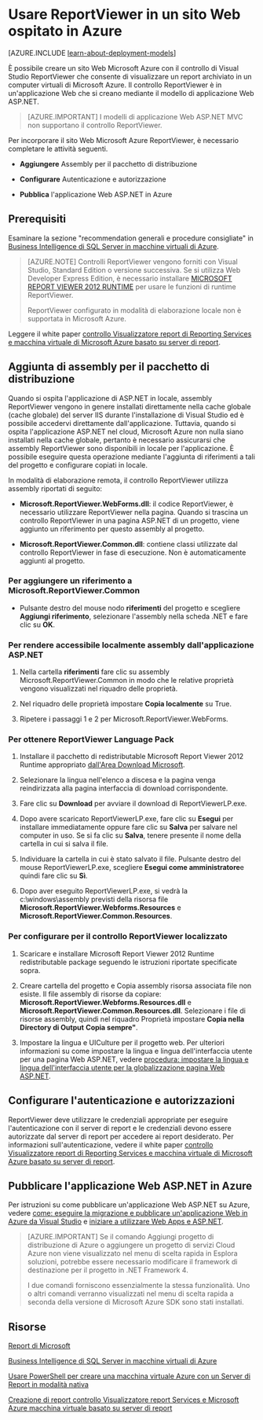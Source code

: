 <properties 
    pageTitle="Usare ReportViewer in un sito Web | Microsoft Azure"
    description="In questo argomento viene descritto come creare un sito Web Microsoft Azure con il controllo di Visual Studio ReportViewer che consente di visualizzare un report archiviato in un computer virtuali di Microsoft Azure."
    services="virtual-machines-windows"
    documentationCenter="na"
    authors="guyinacube"
    manager="erikre"
    editor="monicar" 
    tags="azure-service-management" />
<tags 
    ms.service="virtual-machines-windows"
    ms.devlang="na"
    ms.topic="article"
    ms.tgt_pltfrm="vm-windows-sql-server"
    ms.workload="infrastructure-services"
    ms.date="10/04/2016"
    ms.author="asaxton" />

# <a name="use-reportviewer-in-a-web-site-hosted-in-azure"></a>Usare ReportViewer in un sito Web ospitato in Azure

[AZURE.INCLUDE [learn-about-deployment-models](../../includes/learn-about-deployment-models-classic-include.md)]


È possibile creare un sito Web Microsoft Azure con il controllo di Visual Studio ReportViewer che consente di visualizzare un report archiviato in un computer virtuali di Microsoft Azure. Il controllo ReportViewer è in un'applicazione Web che si creano mediante il modello di applicazione Web ASP.NET.

>[AZURE.IMPORTANT] I modelli di applicazione Web ASP.NET MVC non supportano il controllo ReportViewer.

Per incorporare il sito Web Microsoft Azure ReportViewer, è necessario completare le attività seguenti.

- **Aggiungere** Assembly per il pacchetto di distribuzione

- **Configurare** Autenticazione e autorizzazione

- **Pubblica** l'applicazione Web ASP.NET in Azure

## <a name="prerequisites"></a>Prerequisiti

Esaminare la sezione "recommendation generali e procedure consigliate" in [Business Intelligence di SQL Server in macchine virtuali di Azure](virtual-machines-windows-classic-ps-sql-bi.md).

>[AZURE.NOTE] Controlli ReportViewer vengono forniti con Visual Studio, Standard Edition o versione successiva. Se si utilizza Web Developer Express Edition, è necessario installare [MICROSOFT REPORT VIEWER 2012 RUNTIME](https://www.microsoft.com/download/details.aspx?id=35747) per usare le funzioni di runtime ReportViewer.
>
>ReportViewer configurato in modalità di elaborazione locale non è supportata in Microsoft Azure.

Leggere il white paper [controllo Visualizzatore report di Reporting Services e macchina virtuale di Microsoft Azure basato su server di report](http://download.microsoft.com/download/2/2/0/220DE2F1-8AB3-474D-8F8B-C998F7C56B5D/Reporting%20Services%20report%20viewer%20control%20and%20Azure%20VM%20based%20report%20servers.docx).

## <a name="adding-assemblies-to-the-deployment-package"></a>Aggiunta di assembly per il pacchetto di distribuzione

Quando si ospita l'applicazione di ASP.NET in locale, assembly ReportViewer vengono in genere installati direttamente nella cache globale (cache globale) del server IIS durante l'installazione di Visual Studio ed è possibile accedervi direttamente dall'applicazione. Tuttavia, quando si ospita l'applicazione ASP.NET nel cloud, Microsoft Azure non nulla siano installati nella cache globale, pertanto è necessario assicurarsi che assembly ReportViewer sono disponibili in locale per l'applicazione. È possibile eseguire questa operazione mediante l'aggiunta di riferimenti a tali del progetto e configurare copiati in locale.

In modalità di elaborazione remota, il controllo ReportViewer utilizza assembly riportati di seguito:

- **Microsoft.ReportViewer.WebForms.dll**: il codice ReportViewer, è necessario utilizzare ReportViewer nella pagina. Quando si trascina un controllo ReportViewer in una pagina ASP.NET di un progetto, viene aggiunto un riferimento per questo assembly al progetto.

- **Microsoft.ReportViewer.Common.dll**: contiene classi utilizzate dal controllo ReportViewer in fase di esecuzione. Non è automaticamente aggiunti al progetto.

### <a name="to-add-a-reference-to-microsoftreportviewercommon"></a>Per aggiungere un riferimento a Microsoft.ReportViewer.Common

- Pulsante destro del mouse nodo **riferimenti** del progetto e scegliere **Aggiungi riferimento**, selezionare l'assembly nella scheda .NET e fare clic su **OK**.

### <a name="to-make-the-assemblies-locally-accessible-by-your-aspnet-application"></a>Per rendere accessibile localmente assembly dall'applicazione ASP.NET

1. Nella cartella **riferimenti** fare clic su assembly Microsoft.ReportViewer.Common in modo che le relative proprietà vengono visualizzati nel riquadro delle proprietà.

1. Nel riquadro delle proprietà impostare **Copia localmente** su True.

1. Ripetere i passaggi 1 e 2 per Microsoft.ReportViewer.WebForms.

### <a name="to-get-reportviewer-language-pack"></a>Per ottenere ReportViewer Language Pack

1. Installare il pacchetto di redistributable Microsoft Report Viewer 2012 Runtime appropriato [dall'Area Download Microsoft](http://go.microsoft.com/fwlink/?LinkId=317386).

1. Selezionare la lingua nell'elenco a discesa e la pagina venga reindirizzata alla pagina interfaccia di download corrispondente.

1. Fare clic su **Download** per avviare il download di ReportViewerLP.exe.

1. Dopo avere scaricato ReportViewerLP.exe, fare clic su **Esegui** per installare immediatamente oppure fare clic su **Salva** per salvare nel computer in uso. Se si fa clic su **Salva**, tenere presente il nome della cartella in cui si salva il file.

1. Individuare la cartella in cui è stato salvato il file. Pulsante destro del mouse ReportViewerLP.exe, scegliere **Esegui come amministratore**e quindi fare clic su **Sì**.

1. Dopo aver eseguito ReportViewerLP.exe, si vedrà la c:\windows\assembly previsti della risorsa file **Microsoft.ReportViewer.Webforms.Resources** e **Microsoft.ReportViewer.Common.Resources**.

### <a name="to-configure-for-localized-reportviewer-control"></a>Per configurare per il controllo ReportViewer localizzato

1. Scaricare e installare Microsoft Report Viewer 2012 Runtime redistributable package seguendo le istruzioni riportate specificate sopra.

1. Creare <language> cartella del progetto e Copia assembly risorsa associata file non esiste. Il file assembly di risorse da copiare: **Microsoft.ReportViewer.Webforms.Resources.dll** e **Microsoft.ReportViewer.Common.Resources.dll**. Selezionare i file di risorse assembly, quindi nel riquadro Proprietà impostare **Copia nella Directory di Output** **Copia sempre"**.

1. Impostare la lingua e UICulture per il progetto web. Per ulteriori informazioni su come impostare la lingua e lingua dell'interfaccia utente per una pagina Web ASP.NET, vedere [procedura: impostare la lingua e lingua dell'interfaccia utente per la globalizzazione pagina Web ASP.NET](http://go.microsoft.com/fwlink/?LinkId=237461).

## <a name="configuring-authentication-and-authorization"></a>Configurare l'autenticazione e autorizzazioni

ReportViewer deve utilizzare le credenziali appropriate per eseguire l'autenticazione con il server di report e le credenziali devono essere autorizzate dal server di report per accedere ai report desiderato. Per informazioni sull'autenticazione, vedere il white paper [controllo Visualizzatore report di Reporting Services e macchina virtuale di Microsoft Azure basato su server di report](https://msdn.microsoft.com/library/azure/dn753698.aspx).

## <a name="publish-the-aspnet-web-application-to-azure"></a>Pubblicare l'applicazione Web ASP.NET in Azure

Per istruzioni su come pubblicare un'applicazione Web ASP.NET su Azure, vedere [come: eseguire la migrazione e pubblicare un'applicazione Web in Azure da Visual Studio](../vs-azure-tools-migrate-publish-web-app-to-cloud-service.md) e [iniziare a utilizzare Web Apps e ASP.NET](../app-service-web/web-sites-dotnet-get-started.md).

>[AZURE.IMPORTANT] Se il comando Aggiungi progetto di distribuzione di Azure o aggiungere un progetto di servizi Cloud Azure non viene visualizzato nel menu di scelta rapida in Esplora soluzioni, potrebbe essere necessario modificare il framework di destinazione per il progetto in .NET Framework 4.
>
>I due comandi forniscono essenzialmente la stessa funzionalità. Uno o altri comandi verranno visualizzati nel menu di scelta rapida a seconda della versione di Microsoft Azure SDK sono stati installati.

## <a name="resources"></a>Risorse

[Report di Microsoft](http://go.microsoft.com/fwlink/?LinkId=205399)

[Business Intelligence di SQL Server in macchine virtuali di Azure](virtual-machines-windows-classic-ps-sql-bi.md)

[Usare PowerShell per creare una macchina virtuale Azure con un Server di Report in modalità nativa](virtual-machines-windows-classic-ps-sql-report.md)

[Creazione di report controllo Visualizzatore report Services e Microsoft Azure macchina virtuale basato su server di report](http://download.microsoft.com/download/2/2/0/220DE2F1-8AB3-474D-8F8B-C998F7C56B5D/Reporting%20Services%20report%20viewer%20control%20and%20Azure%20VM%20based%20report%20servers.docx)
